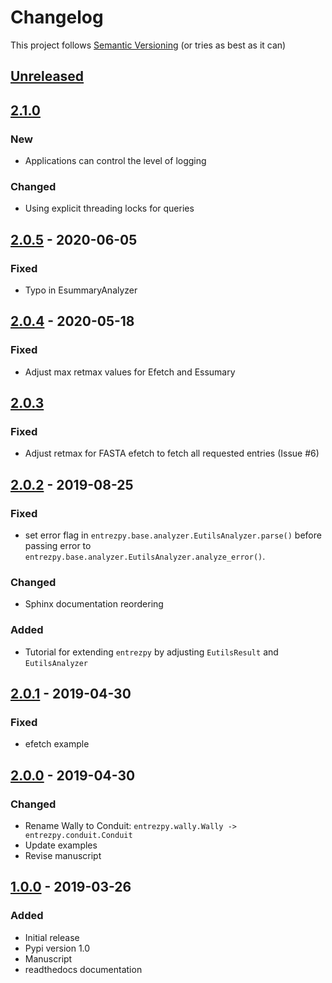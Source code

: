 # Changelog

This project follows [Semantic Versioning](https://semver.org/spec/v2.0.0.html)
(or tries as best as it can)

## [Unreleased](https://gitlab.com/ncbipy/entrezpy/compare/2.1....master)

## [2.1.0](https://gitlab.com/ncbipy/entrezpy/compare/2.0.5...2.1.0)

### New

  - Applications can control the level of logging

### Changed

  - Using explicit threading locks for queries


## [2.0.5](https://gitlab.com/ncbipy/entrezpy/compare/2.0.4...2.0.5) - 2020-06-05

### Fixed

  - Typo in EsummaryAnalyzer

## [2.0.4](https://gitlab.com/ncbipy/entrezpy/compare/2.0.3...2.0.4) - 2020-05-18

### Fixed

  - Adjust max retmax values for Efetch and Essumary

## [2.0.3](https://gitlab.com/ncbipy/entrezpy/compare/2.0.2...2.0.3)

### Fixed

  - Adjust retmax for FASTA efetch to fetch all requested entries (Issue #6)

## [2.0.2](https://gitlab.com/ncbipy/entrezpy/compare/2.0.1...2.0.2) - 2019-08-25

### Fixed

  - set error flag in `entrezpy.base.analyzer.EutilsAnalyzer.parse()` before
    passing error to `entrezpy.base.analyzer.EutilsAnalyzer.analyze_error()`.

### Changed

  - Sphinx documentation reordering

### Added

  - Tutorial for extending `entrezpy` by adjusting `EutilsResult` and `EutilsAnalyzer`

## [2.0.1](https://gitlab.com/ncbipy/entrezpy/compare/2.0.0...2.0.1) - 2019-04-30

### Fixed

  - efetch example

## [2.0.0](https://gitlab.com/ncbipy/entrezpy/compare/1.0.0...2.0.0) - 2019-04-30

### Changed

  - Rename Wally to Conduit: `entrezpy.wally.Wally -> entrezpy.conduit.Conduit`
  - Update examples
  - Revise manuscript

## [1.0.0](https://gitlab.com/ncbipy/entrezpy/tree/1.0.0) - 2019-03-26

### Added

 - Initial release
 - Pypi version 1.0
 - Manuscript
 - readthedocs documentation
